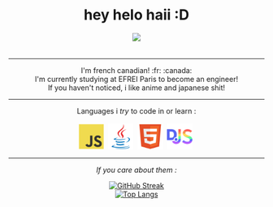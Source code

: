 <div id="header" align="center">
  <h1>hey helo haii :D</h1>
  <img src="https://giffiles.alphacoders.com/770/77003.gif" width="200"/>
<div/>
<br/>
  
---
  
<div id="miscellaneous" align="center">
  I'm french canadian! :fr: :canada:<br/>
  I'm currently studying at EFREI Paris to become an engineer!<br/>
  If you haven't noticed, i like anime and japanese shit!
<div/>
  
---
  
<div id="language" align="center">
  Languages i <em>try</em> to code in or learn :<br/>
  <br/>
  <img src="https://github.com/devicons/devicon/blob/master/icons/javascript/javascript-original.svg" title="Java" alt="Java" width="50" height="50"/>&nbsp;
  <img src="https://github.com/devicons/devicon/blob/master/icons/java/java-original.svg" title="Java" alt="Java" width="50" height="50"/>&nbsp;
  <img src="https://github.com/devicons/devicon/blob/master/icons/html5/html5-original.svg" title="HTML5" alt="HTML" width="50" height="50"/>&nbsp;
  <img src="https://github.com/devicons/devicon/blob/master/icons/discordjs/discordjs-original.svg" title="DiscordJs" alt="DiscordJs" width="50" height="50"/>&nbsp;
<div/>
  
---
<div id="stats" align="center">
  <em>If you care about them :</em>
<div/>

[![GitHub Streak](https://streak-stats.demolab.com?user=Frexium&theme=tokyonight&hide_border=true)](https://git.io/streak-stats)<br/>
[![Top Langs](https://github-readme-stats.vercel.app/api/top-langs/?username=Frexium&theme=tokyonight&hide_border=true)](https://github.com/anuraghazra/github-readme-stats)
